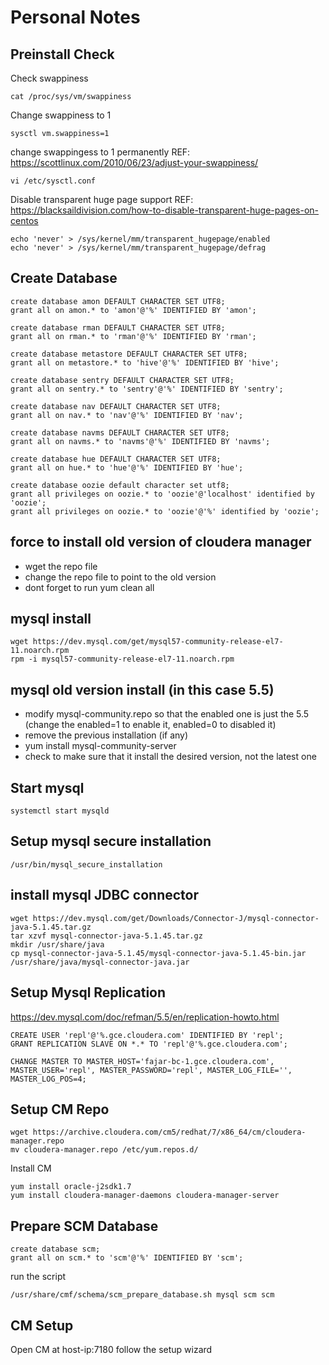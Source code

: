 # Personal Notes

## Preinstall Check

Check swappiness
```
cat /proc/sys/vm/swappiness
```

Change swappiness to 1
```
sysctl vm.swappiness=1
```

change swappingess to 1 permanently
REF: https://scottlinux.com/2010/06/23/adjust-your-swappiness/
```
vi /etc/sysctl.conf
```

Disable transparent huge page support
REF: https://blacksaildivision.com/how-to-disable-transparent-huge-pages-on-centos
```
echo 'never' > /sys/kernel/mm/transparent_hugepage/enabled
echo 'never' > /sys/kernel/mm/transparent_hugepage/defrag
```


## Create Database
```
create database amon DEFAULT CHARACTER SET UTF8;
grant all on amon.* to 'amon'@'%' IDENTIFIED BY 'amon';

create database rman DEFAULT CHARACTER SET UTF8;
grant all on rman.* to 'rman'@'%' IDENTIFIED BY 'rman';

create database metastore DEFAULT CHARACTER SET UTF8;
grant all on metastore.* to 'hive'@'%' IDENTIFIED BY 'hive';

create database sentry DEFAULT CHARACTER SET UTF8;
grant all on sentry.* to 'sentry'@'%' IDENTIFIED BY 'sentry';

create database nav DEFAULT CHARACTER SET UTF8;
grant all on nav.* to 'nav'@'%' IDENTIFIED BY 'nav';

create database navms DEFAULT CHARACTER SET UTF8;
grant all on navms.* to 'navms'@'%' IDENTIFIED BY 'navms';

create database hue DEFAULT CHARACTER SET UTF8;
grant all on hue.* to 'hue'@'%' IDENTIFIED BY 'hue';

create database oozie default character set utf8;
grant all privileges on oozie.* to 'oozie'@'localhost' identified by 'oozie';
grant all privileges on oozie.* to 'oozie'@'%' identified by 'oozie';
```

## force to install old version of cloudera manager
- wget the repo file
- change the repo file to point to the old version
- dont forget to run yum clean all


## mysql install
```
wget https://dev.mysql.com/get/mysql57-community-release-el7-11.noarch.rpm
rpm -i mysql57-community-release-el7-11.noarch.rpm
```

## mysql old version install (in this case 5.5)
- modify mysql-community.repo so that the enabled one is just the 5.5 (change the enabled=1 to enable it, enabled=0 to disabled it)
- remove the previous installation (if any)
- yum install mysql-community-server
- check to make sure that it install the desired version, not the latest one

## Start mysql
```
systemctl start mysqld
```

## Setup mysql secure installation
```
/usr/bin/mysql_secure_installation
```

## install mysql JDBC connector
```
wget https://dev.mysql.com/get/Downloads/Connector-J/mysql-connector-java-5.1.45.tar.gz
tar xzvf mysql-connector-java-5.1.45.tar.gz
mkdir /usr/share/java
cp mysql-connector-java-5.1.45/mysql-connector-java-5.1.45-bin.jar /usr/share/java/mysql-connector-java.jar
```

## Setup Mysql Replication

https://dev.mysql.com/doc/refman/5.5/en/replication-howto.html
```
CREATE USER 'repl'@'%.gce.cloudera.com' IDENTIFIED BY 'repl';
GRANT REPLICATION SLAVE ON *.* TO 'repl'@'%.gce.cloudera.com';

CHANGE MASTER TO MASTER_HOST='fajar-bc-1.gce.cloudera.com', MASTER_USER='repl', MASTER_PASSWORD='repl', MASTER_LOG_FILE='', MASTER_LOG_POS=4;
```



## Setup CM Repo
```
wget https://archive.cloudera.com/cm5/redhat/7/x86_64/cm/cloudera-manager.repo
mv cloudera-manager.repo /etc/yum.repos.d/
```

Install CM
```
yum install oracle-j2sdk1.7
yum install cloudera-manager-daemons cloudera-manager-server
```


## Prepare SCM Database
```
create database scm;
grant all on scm.* to 'scm'@'%' IDENTIFIED BY 'scm';
```

run the script
```
/usr/share/cmf/schema/scm_prepare_database.sh mysql scm scm
```

## CM Setup
Open CM at host-ip:7180
follow the setup wizard
